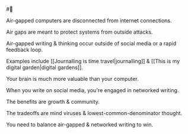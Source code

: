 #🌱

Air-gapped computers are disconnected from internet connections.

Air gaps are meant to protect systems from outside attacks.

Air-gapped writing & thinking occur outside of social media or a rapid feedback loop.

Examples include [[Journalling is time travel|journalling]] & [[This is my digital garden|digital gardens]].

Your brain is much more valuable than your computer.

When you write on social media, you're engaged in networked writing.

The benefits are growth & community.

The tradeoffs are mind viruses & lowest-common-denominator thought.

You need to balance air-gapped & networked writing to win.